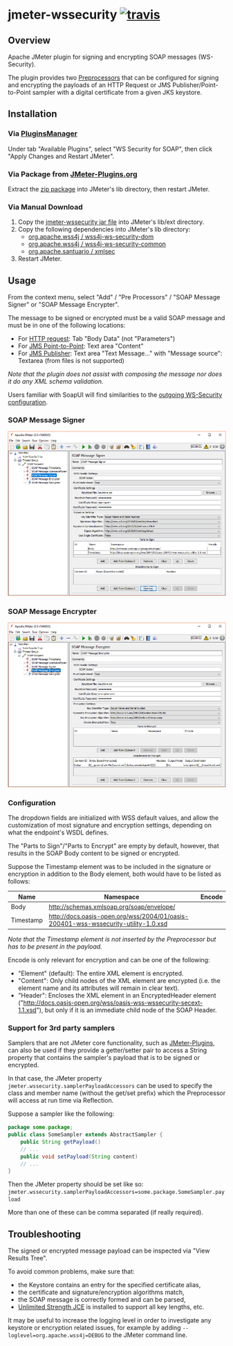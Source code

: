 # jmeter-wssecurity [![travis][travis-image]][travis-url]

[travis-image]: https://travis-ci.org/tilln/jmeter-wssecurity.svg?branch=master
[travis-url]: https://travis-ci.org/tilln/jmeter-wssecurity

Overview
------------

Apache JMeter plugin for signing and encrypting SOAP messages (WS-Security).

The plugin provides two [Preprocessors](http://jmeter.apache.org/usermanual/component_reference.html#preprocessors)
that can be configured for signing and encrypting the payloads of an HTTP Request or JMS Publisher/Point-to-Point sampler
with a digital certificate from a given JKS keystore.

Installation
------------

### Via [PluginsManager](https://jmeter-plugins.org/wiki/PluginsManager/)

Under tab "Available Plugins", select "WS Security for SOAP", then click "Apply Changes and Restart JMeter".

### Via Package from [JMeter-Plugins.org](https://jmeter-plugins.org/)

Extract the [zip package](https://jmeter-plugins.org/files/packages/tilln-wssecurity-1.2.zip) into JMeter's lib directory, then restart JMeter.

### Via Manual Download

1. Copy the [jmeter-wssecurity jar file](https://github.com/tilln/jmeter-wssecurity/releases/download/1.2/jmeter-wssecurity-1.2.jar) into JMeter's lib/ext directory.
2. Copy the following dependencies into JMeter's lib directory:
	* [org.apache.wss4j / wss4j-ws-security-dom](http://central.maven.org/maven2/org/apache/wss4j/wss4j-ws-security-dom/2.1.8/wss4j-ws-security-dom-2.1.8.jar)
	* [org.apache.wss4j / wss4j-ws-security-common](http://central.maven.org/maven2/org/apache/wss4j/wss4j-ws-security-common/2.1.8/wss4j-ws-security-common-2.1.8.jar)
	* [org.apache.santuario / xmlsec](http://central.maven.org/maven2/org/apache/santuario/xmlsec/2.0.8/xmlsec-2.0.8.jar)
3. Restart JMeter.

Usage
------------

From the context menu, select "Add" / "Pre Processors" / "SOAP Message Signer" or "SOAP Message Encrypter".

The message to be signed or encrypted must be a valid SOAP message and must be in one of the following locations:
* For [HTTP request](http://jmeter.apache.org/usermanual/component_reference.html#HTTP_Request): Tab "Body Data" (not "Parameters")
* For [JMS Point-to-Point](http://jmeter.apache.org/usermanual/component_reference.html#JMS_Point-to-Point): Text area "Content"
* For [JMS Publisher](http://jmeter.apache.org/usermanual/component_reference.html#JMS_Publisher): Text area "Text Message..." with "Message source": Textarea (from files is not supported)

*Note that the plugin does not assist with composing the message nor does it do any XML schema validation.*

Users familiar with SoapUI will find similarities to the [outgoing WS-Security configuration](https://www.soapui.org/soapui-projects/ws-security.html#3-Outgoing-WS-Security-configurations).

### SOAP Message Signer

![SOAP Message Signer](https://raw.githubusercontent.com/tilln/jmeter-wssecurity/master/docs/signature.png)

### SOAP Message Encrypter

![SOAP Message Encrypter](https://raw.githubusercontent.com/tilln/jmeter-wssecurity/master/docs/encryption.png)

### Configuration

The dropdown fields are initialized with WSS default values, and allow the customization of most signature and encryption settings, 
depending on what the endpoint's WSDL defines.

The "Parts to Sign"/"Parts to Encrypt" are empty by default, however, that results in the SOAP Body content to be signed or encrypted.

Suppose the Timestamp element was to be included in the signature or encryption in addition to the Body element, both would have to be listed as follows: 

|Name|Namespace|Encode|
|----|---------|------|
|Body|http://schemas.xmlsoap.org/soap/envelope/ | |
|Timestamp|http://docs.oasis-open.org/wss/2004/01/oasis-200401-wss-wssecurity-utility-1.0.xsd | |

*Note that the Timestamp element is not inserted by the Preprocessor but has to be present in the payload.*

Encode is only relevant for encryption and can be one of the following:
* "Element" (default): The entire XML element is encrypted.
* "Content": Only child nodes of the XML element are encrypted (i.e. the element name and its attributes will remain in clear text).
* "Header": Encloses the XML element in an EncryptedHeader element ("http://docs.oasis-open.org/wss/oasis-wss-wssecurity-secext-1.1.xsd"), 
but only if it is an immediate child node of the SOAP Header.

### Support for 3rd party samplers

Samplers that are not JMeter core functionality, such as [JMeter-Plugins](http://jmeter-plugins.org), can also be used
if they provide a getter/setter pair to access a String property that contains the sampler's payload that is to be signed or encrypted.

In that case, the JMeter property `jmeter.wssecurity.samplerPayloadAccessors` can be used to specify the class and member name (without the get/set prefix) 
which the Preprocessor will access at run time via Reflection.

Suppose a sampler like the following:
```java
package some.package;
public class SomeSampler extends AbstractSampler {
	public String getPayload() 
	// ...
	public void setPayload(String content)
	// ...
}
```

Then the JMeter property should be set like so: `jmeter.wssecurity.samplerPayloadAccessors=some.package.SomeSampler.payload`

More than one of these can be comma separated (if really required).

Troubleshooting
---------------

The signed or encrypted message payload can be inspected via "View Results Tree".

To avoid common problems, make sure that:
- the Keystore contains an entry for the specified certificate alias,
- the certificate and signature/encryption algorithms match,
- the SOAP message is correctly formed and can be parsed,
- [Unlimited Strength JCE](http://www.oracle.com/technetwork/java/javase/downloads/jce8-download-2133166.html) is installed to support all key lengths,
etc.

It may be useful to increase the logging level in order to investigate any keystore or encryption related issues, 
for example by adding `--loglevel=org.apache.wss4j=DEBUG` to the JMeter command line. 

